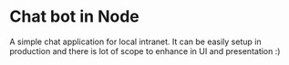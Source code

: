 # Chat bot in Node
A simple chat application for local intranet. It can be easily setup in production and there is lot of
scope to enhance in UI and presentation :)